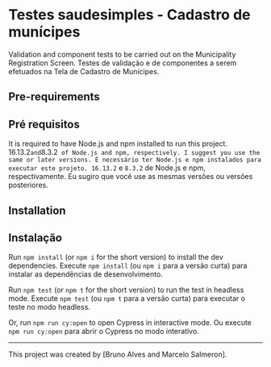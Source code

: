 # Testes saudesimples - Cadastro de munícipes

Validation and component tests to be carried out on the Municipality Registration Screen.
Testes de validação e de componentes a serem efetuados na Tela de Cadastro de Munícipes.

## Pre-requirements
## Pré requisitos

It is required to have Node.js and npm installed to run this project.
16.13.2` and `8.3.2` of Node.js and npm, respectively. I suggest you use the same or later versions.
É necessário ter Node.js e npm instalados para executar este projeto.
16.13.2` e `8.3.2` de Node.js e npm, respectivamente. Eu sugiro que você use as mesmas versões ou versões posteriores.

## Installation 
## Instalação

Run `npm install` (or `npm i` for the short version) to install the dev dependencies.
Execute `npm install` (ou `npm i` para a versão curta) para instalar as dependências de desenvolvimento.

Run `npm test` (or `npm t` for the short version) to run the test in headless mode.
Execute `npm test` (ou `npm t` para a versão curta) para executar o teste no modo headless.

Or, run `npm run cy:open` to open Cypress in interactive mode.
Ou execute `npm run cy:open` para abrir o Cypress no modo interativo.

___

This project was created by [Bruno Alves and Marcelo Salmeron].